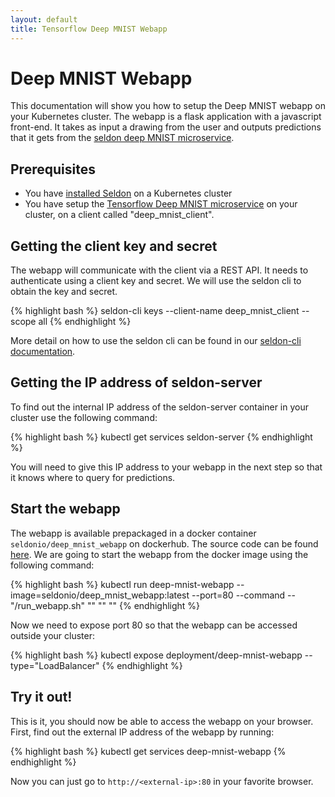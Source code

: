 ```yaml
---
layout: default
title: Tensorflow Deep MNIST Webapp
---
```


# Deep MNIST Webapp

This documentation will show you how to setup the Deep MNIST webapp on your Kubernetes cluster. The webapp is a flask application with a javascript front-end. It takes as input a drawing from the user and outputs predictions that it gets from the [seldon deep MNIST microservice](tensorflow-deep-mnist-example-docker.html).

## Prerequisites

 * You have [installed Seldon](install.html) on a Kubernetes cluster
 * You have setup the [Tensorflow Deep MNIST microservice](tensorflow-deep-mnist-example-docker.html) on your cluster, on a client called "deep_mnist_client".

## Getting the client key and secret

The webapp will communicate with the client via a REST API. It needs to authenticate using a client key and secret. We will use the seldon cli to obtain the key and secret.

{% highlight bash %}
seldon-cli keys  --client-name deep_mnist_client --scope all
{% endhighlight %}

More detail on how to use the seldon cli can be found in our [seldon-cli documentation](seldon-cli.html).

## Getting the IP address of seldon-server

To find out the internal IP address of the seldon-server container in your cluster use the following command:

{% highlight bash %}
kubectl get services seldon-server
{% endhighlight %}

You will need to give this IP address to your webapp in the next step so that it knows where to query for predictions.

## Start the webapp

The webapp is available prepackaged in a docker container ```seldonio/deep_mnist_webapp``` on dockerhub. The source code can be found [here](https://github.com/SeldonIO/deep-mnist-webapp). We are going to start the webapp from  the docker image using the following command:

{% highlight bash %}
kubectl run deep-mnist-webapp --image=seldonio/deep_mnist_webapp:latest --port=80 --command -- "/run_webapp.sh" "<seldon-server-ip>" "<key>" "<secret>"
{% endhighlight %}

Now we need to expose port 80 so that the webapp can be accessed outside your cluster:

{% highlight bash %}
kubectl expose deployment/deep-mnist-webapp --type="LoadBalancer"
{% endhighlight %}

## Try it out!

This is it, you should now be able to access the webapp on your browser. First, find out the external IP address of the webapp by running:

{% highlight bash %}
kubectl get services deep-mnist-webapp
{% endhighlight %}

Now you can just go to ```http://<external-ip>:80``` in your favorite browser.

